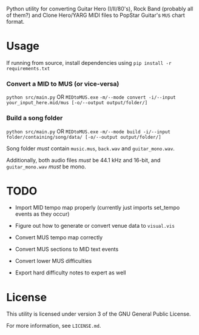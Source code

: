 Python utility for converting Guitar Hero (I/II/80's), Rock Band (probably all of them?) and Clone Hero/YARG MIDI files to PopStar Guitar's `MUS` chart format.

# Usage
If running from source, install dependencies using `pip install -r requirements.txt`

### Convert a MID to MUS (or vice-versa)
`python src/main.py` OR `MIDtoMUS.exe` `-m/--mode convert -i/--input your_input_here.mid/mus [-o/--output output/folder/]`

### Build a song folder
`python src/main.py` OR `MIDtoMUS.exe` `-m/--mode build -i/--input folder/containing/song/data/ [-o/--output output/folder/]`

Song folder *must* contain `music.mus`, `back.wav` and `guitar_mono.wav`.

Additionally, both audio files *must* be 44.1 kHz and 16-bit, and `guitar_mono.wav` *must* be mono.

# TODO
- Import MID tempo map properly (currently just imports set_tempo events as they occur)
- Figure out how to generate or convert venue data to `visual.vis`

- Convert MUS tempo map correctly
- Convert MUS sections to MID text events
- Convert lower MUS difficulties
- Export hard difficulty notes to expert as well

# License
This utility is licensed under version 3 of the GNU General Public License.

For more information, see `LICENSE.md`.
